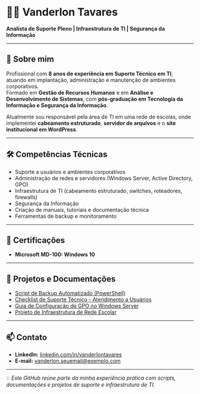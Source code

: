 # 👨‍💻 Vanderlon Tavares  

**Analista de Suporte Pleno | Infraestrutura de TI | Segurança da Informação**

---

## 🚀 Sobre mim  
Profissional com **8 anos de experiência em Suporte Técnico em TI**, atuando em implantação, administração e manutenção de ambientes corporativos.  
Formado em **Gestão de Recursos Humanos** e em **Análise e Desenvolvimento de Sistemas**, com **pós-graduação em Tecnologia da Informação e Segurança da Informação**.  

Atualmente sou responsável pela área de TI em uma rede de escolas, onde implementei **cabeamento estruturado**, **servidor de arquivos** e o **site institucional em WordPress**.  

---

## 🛠️ Competências Técnicas
- Suporte a usuários e ambientes corporativos  
- Administração de redes e servidores (Windows Server, Active Directory, GPO)  
- Infraestrutura de TI (cabeamento estruturado, switches, roteadores, firewalls)  
- Segurança da Informação  
- Criação de manuais, tutoriais e documentação técnica  
- Ferramentas de backup e monitoramento  

---

## 📜 Certificações
- **Microsoft MD-100: Windows 10**  

---

## 📂 Projetos e Documentações
- [Script de Backup Automatizado (PowerShell)](link_para_repositorio_ou_arquivo)  
- [Checklist de Suporte Técnico - Atendimento a Usuários](link_para_repositorio_ou_arquivo)  
- [Guia de Configuração de GPO no Windows Server](link_para_repositorio_ou_arquivo)  
- [Projeto de Infraestrutura de Rede Escolar](link_para_repositorio_ou_arquivo)  

---

## 📫 Contato
- **LinkedIn:** [linkedin.com/in/vanderlontavares](https://linkedin.com/in/vanderlontavares)  
- **E-mail:** vanderlon.seuemail@exemplo.com  

---

💡 *Este GitHub reúne parte da minha experiência prática com scripts, documentações e projetos de suporte e infraestrutura de TI.*


